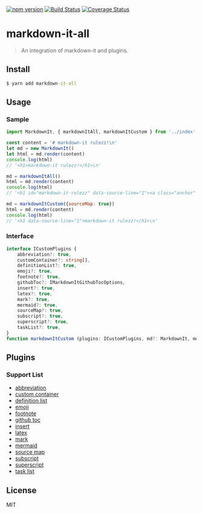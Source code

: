 [![npm version](https://badge.fury.io/js/markdown-it-all.svg)](https://www.npmjs.com/markdown-it-all)
[![Build Status](https://travis-ci.org/breeze2/markdown-it-all.svg?branch=master)](https://travis-ci.org/breeze2/markdown-it-all)
[![Coverage Status](https://coveralls.io/repos/github/breeze2/markdown-it-all/badge.svg?branch=master)](https://coveralls.io/github/breeze2/markdown-it-all?branch=master)

# markdown-it-all

> An integration of markdown-it and plugins.

## Install

```cmd
$ yarn add markdown-it-all
```

## Usage

### Sample

```js
import MarkdownIt, { markdownItAll, markdownItCustom } from '../index'

const content = '# markdown-it rulezz!\n'
let md = new MarkdownIt()
let html = md.render(content)
console.log(html)
// '<h1>markdown-it rulezz!</h1>\n'

md = markdownItAll()
html = md.render(content)
console.log(html)
// '<h1 id="markdown-it-rulezz" data-source-line="1"><a class="anchor" href="#markdown-it-rulezz"><span class="octicon octicon-link"></span></a>markdown-it rulezz!</h1>\n'

md = markdownItCustom({sourceMap: true})
html = md.render(content)
console.log(html)
// '<h1 data-source-line="1">markdown-it rulezz!</h1>\n'

```

### Interface

```ts
interface ICustomPlugins {
    abbreviation?: true,
    customContainer?: string[],
    definitionList?: true,
    emoji?: true,
    footnote?: true,
    githubToc?: IMarkdownItGithubTocOptions,
    insert?: true,
    latex?: true,
    mark?: true,
    mermaid?: true,
    sourceMap?: true,
    subscript?: true,
    superscript?: true,
    taskList?: true,
}
function markdownItCustom (plugins: ICustomPlugins, md?: MarkdownIt, mdOptions?: MarkdownIt.Options): MarkdownIt

```


## Plugins

### Support List

- [abbreviation](https://github.com/markdown-it/markdown-it-abbr)
- [custom container](https://github.com/markdown-it/markdown-it-container)
- [definition list](https://github.com/markdown-it/markdown-it-deflist)
- [emoji](https://github.com/markdown-it/markdown-it-emoji)
- [footnote](https://github.com/markdown-it/markdown-it-footnote)
- [github toc](https://github.com/tylingsoft/markdown-it-github-toc)
- [insert](https://github.com/markdown-it/markdown-it-ins)
- [latex](https://github.com/tylingsoft/markdown-it-latex)
- [mark](https://github.com/markdown-it/markdown-it-mark)
- [mermaid](https://github.com/tylingsoft/markdown-it-mermaid)
- [source map](https://github.com/tylingsoft/markdown-it-source-map)
- [subscript](https://github.com/markdown-it/markdown-it-sub)
- [superscript](https://github.com/markdown-it/markdown-it-sup)
- [task list](https://github.com/tylingsoft/markdown-it-task-list)

## License

MIT
